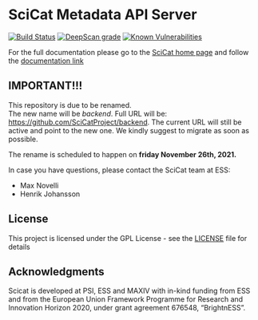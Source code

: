 # SciCat Metadata API Server
[![Build Status](https://github.com/SciCatProject/catamel/actions/workflows/ci.yml/badge.svg?branch=develop)](https://github.com/SciCatProject/catamel/actions)
[![DeepScan grade](https://deepscan.io/api/teams/8394/projects/16920/branches/371304/badge/grade.svg)](https://deepscan.io/dashboard#view=project&tid=8394&pid=16920&bid=371304)
[![Known Vulnerabilities](https://snyk.io/test/github/SciCatProject/catamel/develop/badge.svg?targetFile=package.json)](https://snyk.io/test/github/SciCatProject/catamel/develop?targetFile=package.json)

For the full documentation please go to the [SciCat home page](https://scicatproject.github.io/) and follow the [documentation link](https://scicatproject.github.io/documentation)

## IMPORTANT!!!

This repository is due to be renamed.  
The new name will be *backend*. Full URL will be: https://github.com/SciCatProject/backend.
The current URL will still be active and point to the new one. We kindly suggest to migrate as soon as possible.

The rename is scheduled to happen on **friday November 26th, 2021.**

In case you have questions, please contact the SciCat team at ESS:
- Max Novelli
- Henrik Johansson


## License

This project is licensed under the GPL License - see the [LICENSE](LICENSE) file for details

## Acknowledgments

Scicat is developed at PSI, ESS and MAXIV with in-kind funding from ESS and from the European Union Framework Programme for Research and Innovation Horizon 2020, under grant agreement 676548, “BrightnESS”.
